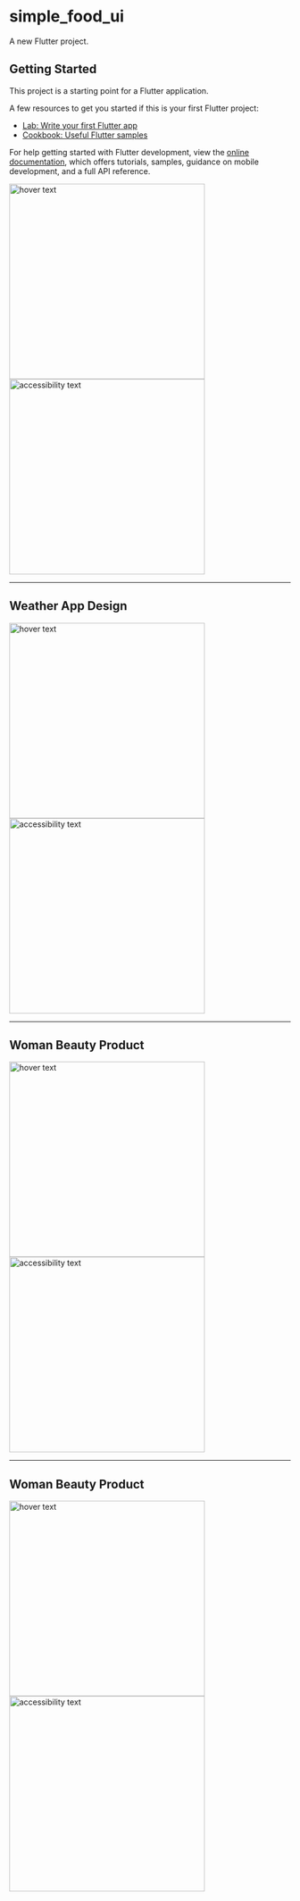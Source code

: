# simple_food_ui

A new Flutter project.

## Getting Started

This project is a starting point for a Flutter application.

A few resources to get you started if this is your first Flutter project:

- [Lab: Write your first Flutter app](https://docs.flutter.dev/get-started/codelab)
- [Cookbook: Useful Flutter samples](https://docs.flutter.dev/cookbook)

For help getting started with Flutter development, view the
[online documentation](https://docs.flutter.dev/), which offers tutorials,
samples, guidance on mobile development, and a full API reference.


  <img src="images\mainscreen.png" width="350" title="hover text"></br>
  <img src="images\secondscreen.png" width="350" alt="accessibility text">
  <hr>
  <h2>Weather App Design</h2>
 <img src="images\weather1.png" width="350" title="hover text"></br>
  <img src="images\weather2.png" width="350" alt="accessibility text">
  
  <hr>
  <h2>Woman Beauty Product</h2>
 <img src="images\normal1.png" width="350" title="hover text"></br>
  <img src="images\normal2.png" width="350" alt="accessibility text">
  
  <hr>
  <h2>Woman Beauty Product</h2>
 <img src="images\todo2.png" width="350" title="hover text"></br>
  <img src="images\todo1.png" width="350" alt="accessibility text">

